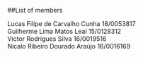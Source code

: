 ##List of members

Lucas Filipe de Carvalho Cunha 18/0053817  
Guilherme Lima Matos Leal 15/0128312  
Victor Rodrigues Silva 16/0019516  
Nícalo Ribeiro Dourado Araújo 16/0016169  

